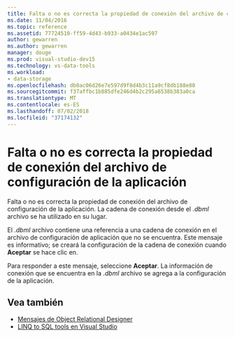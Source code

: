 ```yaml
---
title: Falta o no es correcta la propiedad de conexión del archivo de configuración de la aplicación
ms.date: 11/04/2016
ms.topic: reference
ms.assetid: 77724510-ff59-4d43-b933-a0434e1ac597
author: gewarren
ms.author: gewarren
manager: douge
ms.prod: visual-studio-dev15
ms.technology: vs-data-tools
ms.workload:
- data-storage
ms.openlocfilehash: db0ac06d26e7e597d9f8d4b3c11a9cf8db188e80
ms.sourcegitcommit: f37affbc1b885dfe246d4b2c295a6538b383a0ca
ms.translationtype: MT
ms.contentlocale: es-ES
ms.lasthandoff: 07/02/2018
ms.locfileid: "37174132"
---
```

# <a name="the-connection-property-in-the-application-settings-file-is-missing-or-incorrect"></a>Falta o no es correcta la propiedad de conexión del archivo de configuración de la aplicación

Falta o no es correcta la propiedad de conexión del archivo de configuración de la aplicación. La cadena de conexión desde el *.dbml* archivo se ha utilizado en su lugar.

El *.dbml* archivo contiene una referencia a una cadena de conexión en el archivo de configuración de aplicación que no se encuentra. Este mensaje es informativo; se creará la configuración de la cadena de conexión cuando **Aceptar** se hace clic en.

Para responder a este mensaje, seleccione **Aceptar**. La información de conexión que se encuentra en la *.dbml* archivo se agrega a la configuración de la aplicación.

## <a name="see-also"></a>Vea también

- [Mensajes de Object Relational Designer](../data-tools/o-r-designer-messages.md)
- [LINQ to SQL tools en Visual Studio](../data-tools/linq-to-sql-tools-in-visual-studio2.md)